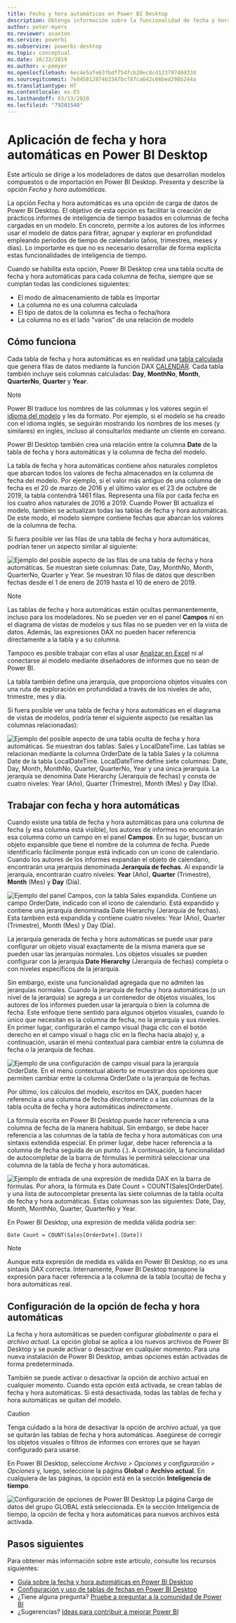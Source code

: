 ```yaml
---
title: Fecha y hora automáticas en Power BI Desktop
description: Obtenga información sobre la funcionalidad de fecha y hora automáticas en Power BI Desktop.
author: peter-myers
ms.reviewer: asaxton
ms.service: powerbi
ms.subservice: powerbi-desktop
ms.topic: conceptual
ms.date: 10/23/2019
ms.author: v-pemyer
ms.openlocfilehash: 6ec4e5afe63fbdf754fcb20ec8cd12379740d33d
ms.sourcegitcommit: 7e845812874b3347bcf87ca642c66bed298b244a
ms.translationtype: HT
ms.contentlocale: es-ES
ms.lasthandoff: 03/13/2020
ms.locfileid: "79201548"
---
```

# <a name="apply-auto-datetime-in-power-bi-desktop"></a>Aplicación de fecha y hora automáticas en Power BI Desktop

Este artículo se dirige a los modeladores de datos que desarrollan modelos compuestos o de importación en Power BI Desktop. Presenta y describe la opción _Fecha y hora automáticas_.

La opción Fecha y hora automáticas es una opción de carga de datos de Power BI Desktop. El objetivo de esta opción es facilitar la creación de prácticos informes de inteligencia de tiempo basados en columnas de fecha cargadas en un modelo. En concreto, permite a los autores de los informes usar el modelo de datos para filtrar, agrupar y explorar en profundidad empleando períodos de tiempo de calendario (años, trimestres, meses y días). Lo importante es que no es necesario desarrollar de forma explícita estas funcionalidades de inteligencia de tiempo.

Cuando se habilita esta opción, Power BI Desktop crea una tabla oculta de fecha y hora automáticas para cada columna de fecha, siempre que se cumplan todas las condiciones siguientes:

- El modo de almacenamiento de tabla es Importar
- La columna no es una columna calculada
- El tipo de datos de la columna es fecha o fecha/hora
- La columna no es el lado "varios" de una relación de modelo

## <a name="how-it-works"></a>Cómo funciona

Cada tabla de fecha y hora automáticas es en realidad una [tabla calculada](desktop-calculated-tables.md) que genera filas de datos mediante la función DAX [CALENDAR](/dax/calendar-function-dax). Cada tabla también incluye seis columnas calculadas: **Day**, **MonthNo**, **Month**, **QuarterNo**, **Quarter** y **Year**.

> [!NOTE]
> Power BI traduce los nombres de las columnas y los valores según el [idioma del modelo](supported-languages-countries-regions.md#choose-the-language-for-the-model-in-power-bi-desktop) y les da formato. Por ejemplo, si el modelo se ha creado con el idioma inglés, se seguirán mostrando los nombres de los meses (y similares) en inglés, incluso al consultarlos mediante un cliente en coreano.

Power BI Desktop también crea una relación entre la columna **Date** de la tabla de fecha y hora automáticas y la columna de fecha del modelo.

La tabla de fecha y hora automáticas contiene años naturales completos que abarcan todos los valores de fecha almacenados en la columna de fecha del modelo. Por ejemplo, si el valor más antiguo de una columna de fecha es el 20 de marzo de 2016 y el último valor es el 23 de octubre de 2019, la tabla contendrá 1461 filas. Representa una fila por cada fecha en los cuatro años naturales de 2016 a 2019. Cuando Power BI actualiza el modelo, también se actualizan todas las tablas de fecha y hora automáticas. De este modo, el modelo siempre contiene fechas que abarcan los valores de la columna de fecha.

Si fuera posible ver las filas de una tabla de fecha y hora automáticas, podrían tener un aspecto similar al siguiente:

![Ejemplo del posible aspecto de las filas de una tabla de fecha y hora automáticas. Se muestran siete columnas: Date, Day, MonthNo, Month, QuarterNo, Quarter y Year. Se muestran 10 filas de datos que describen fechas desde el 1 de enero de 2019 hasta el 10 de enero de 2019.](media/desktop-auto-date-time/auto-date-time-hidden-table-example-rows.png)

> [!NOTE]
> Las tablas de fecha y hora automáticas están ocultas permanentemente, incluso para los modeladores. No se pueden ver en el panel **Campos** ni en el diagrama de vistas de modelos y sus filas no se pueden ver en la vista de datos. Además, las expresiones DAX no pueden hacer referencia directamente a la tabla y a su columna.
>
> Tampoco es posible trabajar con ellas al usar [Analizar en Excel](service-analyze-in-excel.md) ni al conectarse al modelo mediante diseñadores de informes que no sean de Power BI.

La tabla también define una jerarquía, que proporciona objetos visuales con una ruta de exploración en profundidad a través de los niveles de año, trimestre, mes y día.

Si fuera posible ver una tabla de fecha y hora automáticas en el diagrama de vistas de modelos, podría tener el siguiente aspecto (se resaltan las columnas relacionadas):

![Ejemplo del posible aspecto de una tabla oculta de fecha y hora automáticas. Se muestran dos tablas: Sales y LocalDateTime. Las tablas se relacionan mediante la columna OrderDate de la tabla Sales y la columna Date de la tabla LocalDateTime. LocalDateTime define siete columnas: Date, Day, Month, MonthNo, Quarter, QuarterNo, Year y una única jerarquía. La jerarquía se denomina Date Hierarchy (Jerarquía de fechas) y consta de cuatro niveles: Year (Año), Quarter (Trimestre), Month (Mes) y Day (Día).](media/desktop-auto-date-time/auto-date-time-hidden-table-example-diagram.png)

## <a name="work-with-auto-datetime"></a>Trabajar con fecha y hora automáticas

Cuando existe una tabla de fecha y hora automáticas para una columna de fecha (y esa columna está visible), los autores de informes no encontrarán esa columna como un campo en el panel **Campos**. En su lugar, buscan un objeto expansible que tiene el nombre de la columna de fecha. Puede identificarlo fácilmente porque está indicado con un icono de calendario. Cuando los autores de los informes expandan el objeto de calendario, encontrarán una jerarquía denominada **Jerarquía de fechas**. Al expandir la jerarquía, encontrarán cuatro niveles: **Year** (Año), **Quarter** (Trimestre), **Month** (Mes) y **Day** (Día).

![Ejemplo del panel Campos, con la tabla Sales expandida. Contiene un campo OrderDate, indicado con el icono de calendario. Está expandido y contiene una jerarquía denominada Date Hierarchy (Jerarquía de fechas). Esta también está expandida y contiene cuatro niveles: Year (Año), Quarter (Trimestre), Month (Mes) y Day (Día).](media/desktop-auto-date-time/auto-date-time-fields-pane-example.png)

La jerarquía generada de fecha y hora automáticas se puede usar para configurar un objeto visual exactamente de la misma manera que se pueden usar las jerarquías normales. Los objetos visuales se pueden configurar con la jerarquía **Date Hierarchy** (Jerarquía de fechas) completa o con niveles específicos de la jerarquía.

Sin embargo, existe una funcionalidad agregada que no admiten las jerarquías normales. Cuando la jerarquía de fecha y hora automáticas (o un nivel de la jerarquía) se agrega a un contenedor de objetos visuales, los autores de los informes pueden usar la jerarquía o bien la columna de fecha. Este enfoque tiene sentido para algunos objetos visuales, cuando lo único que necesitan es la columna de fecha, no la jerarquía y sus niveles. En primer lugar, configurarán el campo visual (haga clic con el botón derecho en el campo visual o haga clic en la flecha hacia abajo) y, a continuación, usarán el menú contextual para cambiar entre la columna de fecha o la jerarquía de fechas.

![Ejemplo de una configuración de campo visual para la jerarquía OrderDate. En el menú contextual abierto se muestran dos opciones que permiten cambiar entre la columna OrderDate o la jerarquía de fechas.](media/desktop-auto-date-time/auto-date-time-configure-visuals-fields.png)

Por último, los cálculos del modelo, escritos en DAX, pueden hacer referencia a una columna de fecha _directamente_ o a las columnas de la tabla oculta de fecha y hora automáticas _indirectamente_.

La fórmula escrita en Power BI Desktop puede hacer referencia a una columna de fecha de la manera habitual. Sin embargo, se debe hacer referencia a las columnas de la tabla de fecha y hora automáticas con una sintaxis extendida especial. En primer lugar, debe hacer referencia a la columna de fecha seguida de un punto (.). A continuación, la funcionalidad de autocompletar de la barra de fórmulas le permitirá seleccionar una columna de la tabla de fecha y hora automáticas.

![Ejemplo de entrada de una expresión de medida DAX en la barra de fórmulas. Por ahora, la fórmula es Date Count = COUNT(Sales[OrderDate]. y una lista de autocompletar presenta las siete columnas de la tabla oculta de fecha y hora automáticas. Estas columnas son las siguientes: Date, Day, Month, MonthNo, Quarter, QuarterNo y Year.](media/desktop-auto-date-time/auto-date-time-dax-auto-complete.png)

En Power BI Desktop, una expresión de medida válida podría ser:

```dax
Date Count = COUNT(Sales[OrderDate].[Date])
```

> [!NOTE]
> Aunque esta expresión de medida es válida en Power BI Desktop, no es una sintaxis DAX correcta. Internamente, Power BI Desktop transpone la expresión para hacer referencia a la columna de la tabla (oculta) de fecha y hora automáticas real.

## <a name="configure-auto-datetime-option"></a>Configuración de la opción de fecha y hora automáticas

La fecha y hora automáticas se pueden configurar _globalmente_ o para el _archivo actual_. La opción global se aplica a los nuevos archivos de Power BI Desktop y se puede activar o desactivar en cualquier momento. Para una nueva instalación de Power BI Desktop, ambas opciones están activadas de forma predeterminada.

También se puede activar o desactivar la opción de archivo actual en cualquier momento. Cuando esta opción está activada, se crean tablas de fecha y hora automáticas. Si está desactivada, todas las tablas de fecha y hora automáticas se quitan del modelo.

> [!CAUTION]
> Tenga cuidado a la hora de desactivar la opción de archivo actual, ya que se quitarán las tablas de fecha y hora automáticas. Asegúrese de corregir los objetos visuales o filtros de informes con errores que se hayan configurado para usarse.

En Power BI Desktop, seleccione _Archivo > Opciones y configuración > Opciones_ y, luego, seleccione la página **Global** o **Archivo actual**. En cualquiera de las páginas, la opción está en la sección **Inteligencia de tiempo**.

![Configuración de opciones de Power BI Desktop La página Carga de datos del grupo GLOBAL está seleccionada. En la sección Inteligencia de tiempo, la opción de fecha y hora automáticas para nuevos archivos está activada.](media/desktop-auto-date-time/auto-date-time-configure-global-options.png)

## <a name="next-steps"></a>Pasos siguientes

Para obtener más información sobre este artículo, consulte los recursos siguientes:

- [Guía sobre la fecha y hora automáticas en Power BI Desktop](guidance/auto-date-time.md)
- [Configuración y uso de tablas de fechas en Power BI Desktop](desktop-date-tables.md)
- ¿Tiene alguna pregunta? [Pruebe a preguntar a la comunidad de Power BI](https://community.powerbi.com/)
- ¿Sugerencias? [Ideas para contribuir a mejorar Power BI](https://ideas.powerbi.com/)
